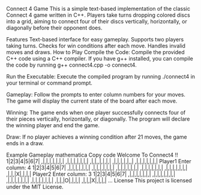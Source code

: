 Connect 4 Game
This is a simple text-based implementation of the classic Connect 4 game written in C++. Players take turns dropping colored discs into a grid, aiming to connect four of their discs vertically, horizontally, or diagonally before their opponent does.

Features
Text-based interface for easy gameplay.
Supports two players taking turns.
Checks for win conditions after each move.
Handles invalid moves and draws.
How to Play
Compile the Code: Compile the provided C++ code using a C++ compiler. If you have g++ installed, you can compile the code by running g++ connect4.cpp -o connect4.

Run the Executable: Execute the compiled program by running ./connect4 in your terminal or command prompt.

Gameplay: Follow the prompts to enter column numbers for your moves. The game will display the current state of the board after each move.

Winning: The game ends when one player successfully connects four of their pieces vertically, horizontally, or diagonally. The program will declare the winning player and end the game.

Draw: If no player achieves a winning condition after 21 moves, the game ends in a draw.

Example Gameplay
mathematica
Copy code
Welcome To Connect4 !!
1|2|3|4|5|6|7|
,|,|,|,|,|,|,|
,|,|,|,|,|,|,|
,|,|,,|,|,|,|
,|,|,|,|,|,,|
,|,|,|,|,|,|,|
Player1
Enter column: 4
1|2|3|4|5|6|7|
,|,|,|,|,|,|,|
,|,|,|,|,|,|,|
,|,|,|,|,|,|,|
,|,|,|,|,|,|,|
,|,|,|,|,|,|,|
,|,|,|X|,|,|,|
Player2
Enter column: 3
1|2|3|4|5|6|7|
,|,|,|,|,|,|,|
,|,|,|,|,|,|,|
,|,|,|,|,|,|,|
,|,|,|,|,|,|,|
,|,|,|O|,|,|,|
,|,|,|X|,|,|,|
...
License
This project is licensed under the MIT License.

